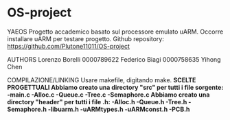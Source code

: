 # OS-project

YAEOS
Progetto accademico basato sul processore emulato uARM. Occorre installare uARM per testare progetto.
Github repository: https://github.com/Plutone11011/OS-project

AUTHORS
Lorenzo Borelli 0000789622
Federico Biagi 0000758635
Yihong Chen 

COMPILAZIONE/LINKING
Usare makefile, digitando make.
<b>
SCELTE PROGETTUALI
Abbiamo creato una directory "src" per tutti i file sorgente: 
-main.c
-Alloc.c 
-Queue.c
-Tree.c
-Semaphore.c
Abbiamo creato una directory "header" per tutti i file .h:
-Alloc.h 
-Queue.h
-Tree.h
-Semaphore.h
-libuarm.h
-uARMtypes.h
-uARMconst.h
-PCB.h
</b>
